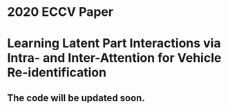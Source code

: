 # 2020 ECCV Paper
# Learning Latent Part Interactions via Intra- and Inter-Attention for Vehicle Re-identification
## The code will be updated soon.
